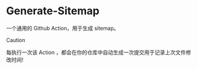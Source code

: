 # Generate-Sitemap

一个通用的 Github Action，用于生成 sitemap。

> [!CAUTION]
> 
> 每执行一次该 Action ，都会在你的仓库中自动生成一次提交用于记录上次文件修改时间!

